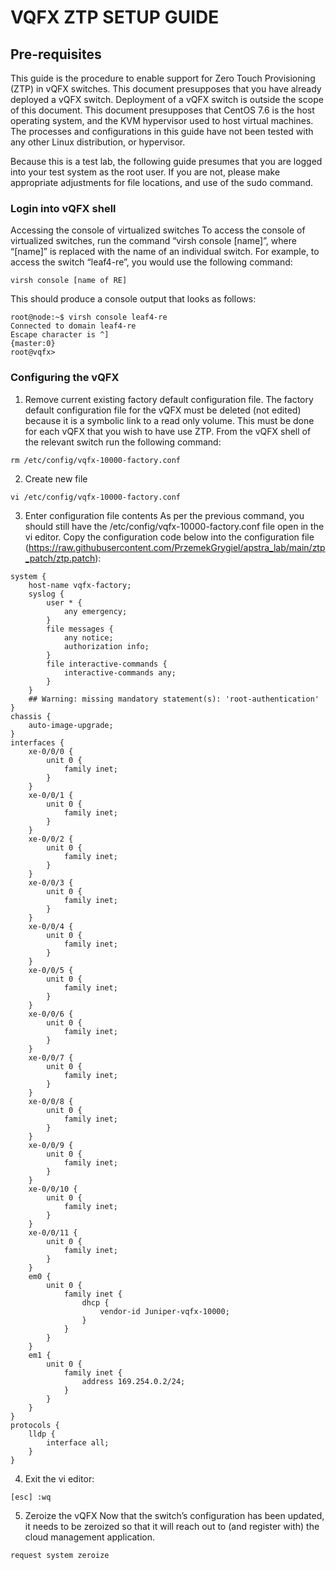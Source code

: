 # VQFX ZTP SETUP GUIDE
## Pre-requisites
This guide is the procedure to enable support for Zero Touch Provisioning (ZTP) in vQFX switches.  This document presupposes that you have already deployed a vQFX switch.  Deployment of a vQFX switch is outside the scope of this document.
This document presupposes that CentOS 7.6 is the host operating system, and the KVM hypervisor used to host virtual machines.  The processes and configurations in this guide have not been tested with any other Linux distribution, or hypervisor. 

Because this is a test lab, the following guide presumes that you are logged into your test system as the root user.  If you are not, please make appropriate adjustments for file locations, and use of the sudo command.

### Login into vQFX shell 
Accessing the console of virtualized switches
To access the console of virtualized switches, run the command “virsh console [name]”, where “[name]” is replaced with the name of an individual switch.  For example, to access the switch “leaf4-re”, you would use the following command: 

```
virsh console [name of RE]
```
This should produce a console output that looks as follows:
```
root@node:~$ virsh console leaf4-re
Connected to domain leaf4-re
Escape character is ^]
{master:0}
root@vqfx> 
```

### Configuring the vQFX

1) Remove current existing factory default configuration file. 
The factory default configuration file for the vQFX must be deleted (not edited) because it is a symbolic link to a read only volume.  This must be done for each vQFX that you wish to have use ZTP.  From the vQFX shell of the relevant switch run the following command:


```
rm /etc/config/vqfx-10000-factory.conf 
```

2) Create new file
```
vi /etc/config/vqfx-10000-factory.conf 
```

3) Enter configuration file contents
As per the previous command, you should still have the /etc/config/vqfx-10000-factory.conf file open in the vi editor.  Copy the configuration code below into the configuration file (https://raw.githubusercontent.com/PrzemekGrygiel/apstra_lab/main/ztp_patch/ztp.patch):
```
system {
    host-name vqfx-factory;
    syslog {
        user * {
            any emergency;
        }
        file messages {
            any notice;
            authorization info;
        }
        file interactive-commands {
            interactive-commands any;
        }
    }
    ## Warning: missing mandatory statement(s): 'root-authentication'
}
chassis {
    auto-image-upgrade;
}
interfaces {
    xe-0/0/0 {
        unit 0 {
            family inet;
        }
    }
    xe-0/0/1 {
        unit 0 {
            family inet;
        }
    }
    xe-0/0/2 {
        unit 0 {
            family inet;
        }
    }
    xe-0/0/3 {
        unit 0 {
            family inet;              
        }
    }
    xe-0/0/4 {
        unit 0 {
            family inet;
        }
    }
    xe-0/0/5 {
        unit 0 {
            family inet;
        }
    }
    xe-0/0/6 {
        unit 0 {
            family inet;
        }
    }
    xe-0/0/7 {
        unit 0 {
            family inet;
        }
    }
    xe-0/0/8 {
        unit 0 {
            family inet;
        }
    }
    xe-0/0/9 {
        unit 0 {
            family inet;
        }
    }
    xe-0/0/10 {
        unit 0 {
            family inet;
        }
    }
    xe-0/0/11 {                       
        unit 0 {
            family inet;
        }
    }
    em0 {
        unit 0 {
            family inet {
                dhcp {
                    vendor-id Juniper-vqfx-10000;
                }
            }
        }
    }
    em1 {
        unit 0 {
            family inet {
                address 169.254.0.2/24;
            }
        }
    }
}
protocols {
    lldp {
        interface all;
    }
}
```

4) Exit the vi editor:
```
[esc] :wq

```

5) Zeroize the vQFX
Now that the switch’s configuration has been updated, it needs to be zeroized so that it will reach out to (and register with) the cloud management application.
```
request system zeroize
```

